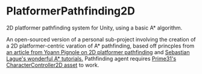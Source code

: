 # PlatformerPathfinding2D
2D platformer pathfinding system for Unity, using a basic A* algorithm.

An open-sourced version of a personal sub-project involving the creation of a 2D platformer-centric varation of A* pathfinding, based off princples from [an article from Yoann Pignole on 2D platformer pathfinding](http://www.gamasutra.com/blogs/YoannPignole/20150427/241995/The_Hobbyist_Coder_3__2D_platformers_pathfinding__part_12.php) and [Sebastian Lague's wonderful A* tutorials.](https://www.youtube.com/watch?v=-L-WgKMFuhE) Pathfinding agent requires [Prime31's CharacterController2D asset](https://github.com/prime31/CharacterController2D) to work. 

